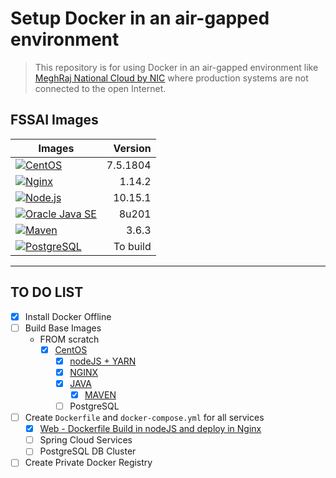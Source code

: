 # Setup Docker in an air-gapped environment
> This repository is for using Docker in an air-gapped environment like [MeghRaj National Cloud by NIC](https://cloud.gov.in) where production systems are not connected to the open Internet.

## FSSAI Images

| Images | Version |
|-------|--------:|
|[![CentOS](https://img.shields.io/docker/pulls/fssai/centos.svg?link=https://hub.docker.com/r/fssai/centos&colorB=green&label=CentOS&logoColor=brightgreen&style=popout-square&logo=linux)](https://hub.docker.com/r/fssai/centos) | 7.5.1804 |
|[![Nginx](https://img.shields.io/docker/pulls/fssai/nginx.svg?colorB=green&label=Nginx&logoColor=brightgreen&style=popout-square&logo=nginx)](https://hub.docker.com/r/fssai/nginx) | 1.14.2 |
|[![Node.js](https://img.shields.io/docker/pulls/fssai/node.svg?colorB=green&label=Node.js&logoColor=brightgreen&style=popout-square&logo=Node.js)](https://hub.docker.com/r/fssai/node) | 10.15.1 |
|[![Oracle Java SE](https://img.shields.io/docker/pulls/fssai/java.svg?colorB=green&label=Java&logoColor=brightgreen&style=popout-square&logo=java)](https://hub.docker.com/r/fssai/java) | 8u201 |
|[![Maven](https://img.shields.io/docker/pulls/fssai/maven.svg?colorB=green&label=Maven&logoColor=brightgreen&style=popout-square&logo=khan%20academy)](https://hub.docker.com/r/fssai/maven) | 3.6.3 |
|[![PostgreSQL](https://img.shields.io/docker/pulls/fssai/postgres.svg?colorB=green&label=PostgreSQL&logoColor=brightgreen&style=popout-square&logo=postgresql)](https://hub.docker.com/r/fssai/postgres) |To build|

----------------
## TO DO LIST
- [x] Install Docker Offline
- [ ] Build Base Images
  - FROM scratch
    - [x] [CentOS](https://hub.docker.com/r/fssai/centos)
      - [x] [nodeJS + YARN](https://hub.docker.com/r/fssai/node)
      - [x] [NGINX](https://hub.docker.com/r/fssai/nginx)
      - [x] [JAVA](https://hub.docker.com/r/fssai/java)
        - [x] [MAVEN](https://hub.docker.com/r/fssai/maven)
      - [ ] PostgreSQL
- [ ] Create `Dockerfile` and `docker-compose.yml` for all services
  - [x] [Web - Dockerfile Build in nodeJS and deploy in Nginx](./app/web/Dockerfile)
  - [ ] Spring Cloud Services
  - [ ] PostgreSQL DB Cluster  
- [ ] Create Private Docker Registry
